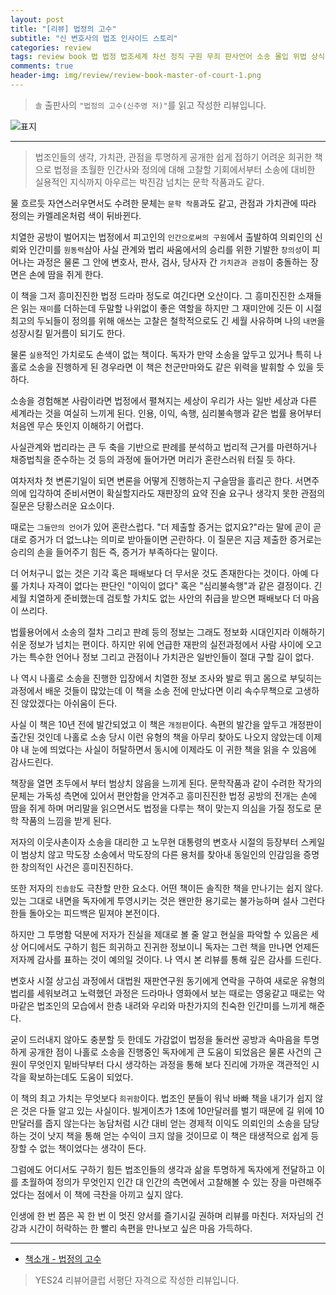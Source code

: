 ```yaml
---  
layout: post  
title: "[리뷰] 법정의 고수"  
subtitle: "신 변호사의 법조 인사이드 스토리"  
categories: review  
tags: review book 법 법정 법조세계 차선 정직 구원 무죄 판사언어 소송 몰입 위법 상식 변론기일 선고 재판 판사 구제 구속 변호사  
comments: true  
header-img: img/review/review-book-master-of-court-1.png
---  
```

  
> `솔` 출판사의 `"법정의 고수(신주영 저)"`를 읽고 작성한 리뷰입니다.  

![표지](https://theorydb.github.io/assets/img/review/review-book-master-of-court-1.png)  

---

> 법조인들의 생각, 가치관, 관점을 투명하게 공개한 쉽게 접하기 어려운 희귀한 책으로 법정을 초월한 인간사와 정의에 대해 고찰할 기회에서부터 소송에 대비한 실용적인 지식까지 아우르는 박진감 넘치는 문학 작품과도 같다. 

물 흐르듯 자연스러우면서도 수려한 문체는 `문학 작품`과도 같고, 관점과 가치관에 따라 정의는 카멜레온처럼 색이 뒤바뀐다. 

치열한 공방이 벌어지는 법정에서 피고인의 `인간으로써의 구원`에서 출발하여 의뢰인의 신뢰와 인간미를 `원동력`삼아 사실 관계와 법리 싸움에서의 승리를 위한 기발한 `창의성`이 피어나는 과정은 물론 그 안에 변호사, 판사, 검사, 당사자 간 `가치관과 관점`이 충돌하는 장면은 손에 땀을 쥐게 한다. 

이 책을 그저 흥미진진한 법정 드라마 정도로 여긴다면 오산이다. 그 흥미진진한 소재들은 읽는 `재미`를 더하는데 두말할 나위없이 좋은 역할을 하지만 그 재미안에 깃든 이 시절 최고의 두뇌들이 정의를 위해 애쓰는 고찰은 철학적으로도 긴 세월 사유하며 나의 `내면`을 성장시킬 밑거름이 되기도 한다. 

물론 `실용`적인 가치로도 손색이 없는 책이다. 독자가 만약 소송을 앞두고 있거나 특히 나홀로 소송을 진행하게 된 경우라면 이 책은 천군만마와도 같은 위력을 발휘할 수 있을 듯 하다. 

소송을 경험해본 사람이라면 법정에서 펼쳐지는 세상이 우리가 사는 일반 세상과 다른 세계라는 것을 여실히 느끼게 된다. 인용, 이익, 속행, 심리불속행과 같은 법률 용어부터 처음엔 무슨 뜻인지 이해하기 어렵다. 

사실관계와 법리라는 큰 두 축을 기반으로 판례를 분석하고 법리적 근거를 마련하거나 채증법칙을 준수하는 것 등의 과정에 들어가면 머리가 혼란스러워 터질 듯 하다. 

여차저차 첫 변론기일이 되면 변론을 어떻게 진행하는지 구슬땀을 흘리곤 한다. 서면주의에 입각하여 준비서면이 확실할지라도 재판장의 요약 진술 요구나 생각지 못한 관점의 질문은 당황스러운 요소이다. 

때로는 `그들만의 언어`가 있어 혼란스럽다. "더 제출할 증거는 없지요?"라는 말에 곧이 곧대로 증거가 더 없느냐는 의미로 받아들이면 곤란하다. 이 질문은 지금 제출한 증거로는 승리의 손을 들어주기 힘든 즉, 증거가 부족하다는 말이다.

더 어처구니 없는 것은 기각 혹은 패배보다 더 무서운 것도 존재한다는 것이다. 아예 다룰 가치나 자격이 없다는 판단인 "이익이 없다" 혹은 "심리불속행"과 같은 결정이다. 긴 세월 치열하게 준비했는데 검토할 가치도 없는 사안의 취급을 받으면 패배보다 더 마음이 쓰리다. 

법률용어에서 소송의 절차 그리고 판례 등의 정보는 그래도 정보화 시대인지라 이해하기 쉬운 정보가 넘치는 편이다. 하지만 위에 언급한 재판의 실전과정에서 사람 사이에 오고가는 특수한 언어나 정보 그리고 관점이나 가치관은 일반인들이 절대 구할 길이 없다.

나 역시 나홀로 소송을 진행한 입장에서 치열한 정보 조사와 발로 뛰고 몸으로 부딪히는 과정에서 배운 것들이 많았는데 이 책을 소송 전에 만났다면 이리 속수무책으로 고생하진 않았겠다는 아쉬움이 든다. 

사실 이 책은 10년 전에 발간되었고 이 책은 `개정판`이다. 속편의 발간을 앞두고 개정판이 출간된 것인데 나홀로 소송 당시 이런 유형의 책을 아무리 찾아도 나오지 않았는데 이제야 내 눈에 띄었다는 사실이 허탈하면서 동시에 이제라도 이 귀한 책을 읽을 수 있음에 감사드린다. 

책장을 열면 초두에서 부터 범상치 않음을 느끼게 된다. 문학작품과 같이 수려한 작가의 문체는 가독성 측면에 있어서 편안함을 안겨주고 흥미진진한 법정 공방의 전개는 손에 땀을 쥐게 하며 머리말을 읽으면서도 법정을 다루는 책이 맞는지 의심을 가질 정도로 문학 작품의 느낌을 받게 된다. 

저자의 이웃사촌이자 소송을 대리한 고 노무현 대통령의 변호사 시절의 등장부터 스케일이 범상치 않고 막도장 소송에서 막도장의 다른 용처를 찾아내 동일인의 인감임을 증명한 창의적인 사건은 흥미진진하다.

또한 저자의 `진솔함`도 극찬할 만한 요소다. 어떤 책이든 솔직한 책을 만나기는 쉽지 않다. 있는 그대로 내면을 독자에게 투영시키는 것은 왠만한 용기로는 불가능하며 설사 그런다 한들 돌아오는 피드백은 밑져야 본전이다.

하지만 그 투명함 덕분에 저자가 진실을 제대로 볼 줄 알고 현실을 파악할 수 있음은 세상 어디에서도 구하기 힘든 희귀하고 진귀한 정보이니 독자는 그런 책을 만나면 언제든 저자께 감사를 표하는 것이 예의일 것이다. 나 역시 본 리뷰를 통해 깊은 감사를 드린다.

변호사 시절 상고심 과정에서 대법원 재판연구원 동기에게 연락을 구하여 새로운 유형의 법리를 세워보려고 노력했던 과정은 드라마나 영화에서 보는 때로는 영웅같고 때로는 악마같은 법조인의 모습에서 한층 내려와 우리와 마찬가지의 친숙한 인간미를 느끼게 해준다.

굳이 드러내지 않아도 충분할 듯 한데도 가감없이 법정을 둘러싼 공방과 속마음을 투명하게 공개한 점이 나홀로 소송을 진행중인 독자에게 큰 도움이 되었음은 물론 사건의 근원이 무엇인지 밑바닥부터 다시 생각하는 과정을 통해 보다 진리에 가까운 객관적인 시각을 확보하는데도 도움이 되었다.

이 책의 최고 가치는 무엇보다 `희귀함`이다. 법조인 분들이 워낙 바빠 책을 내기가 쉽지 않은 것은 다들 알고 있는 사실이다. 빌게이츠가 1초에 10만달러를 벌기 때문에 길 위에 10만달러를 줍지 않는다는 농담처럼 시간 대비 얻는 경제적 이익도 의뢰인의 소송을 담당하는 것이 낫지 책을 통해 얻는 수익이 크지 않을 것이므로 이 책은 태생적으로 쉽게 등장할 수 없는 책이었다는 생각이 든다. 

그럼에도 어디서도 구하기 힘든 법조인들의 생각과 삶을 투명하게 독자에게 전달하고 이를 초월하여 정의가 무엇인지 인간 대 인간의 측면에서 고찰해볼 수 있는 장을 마련해주었다는 점에서 이 책에 극찬을 아끼고 싶지 않다. 

인생에 한 번 쯤은 꼭 한 번 이 멋진 양서를 즐기시길 권하며 리뷰를 마친다. 저자님의 건강과 시간이 허락하는 한 빨리 속편을 만나보고 싶은 마음 가득하다.

---

* [책소개 - 법정의 고수](http://www.yes24.com/Product/Goods/93518554)

> YES24 리뷰어클럽 서평단 자격으로 작성한 리뷰입니다.